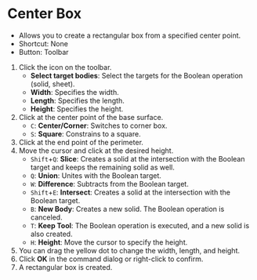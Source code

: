 # Center Box

- Allows you to create a rectangular box from a specified center point.
- Shortcut: None
- Button: Toolbar

1. Click the icon on the toolbar.
   - **Select target bodies**: Select the targets for the Boolean operation (solid, sheet).
   - **Width**: Specifies the width.
   - **Length**: Specifies the length.
   - **Height**: Specifies the height.
2. Click at the center point of the base surface.
   - `C`: **Center/Corner**: Switches to corner box.
   - `S`: **Square**: Constrains to a square.
3. Click at the end point of the perimeter.
4. Move the cursor and click at the desired height.
   - `Shift`+`Q`: **Slice**: Creates a solid at the intersection with the Boolean target and keeps the remaining solid as well.
   - `Q`: **Union**: Unites with the Boolean target.
   - `W`: **Difference**: Subtracts from the Boolean target.
   - `Shift`+`E`: **Intersect**: Creates a solid at the intersection with the Boolean target.
   - `B`: **New Body**: Creates a new solid. The Boolean operation is canceled.
   - `T`: **Keep Tool**: The Boolean operation is executed, and a new solid is also created.
   - `H`: **Height**: Move the cursor to specify the height.
5. You can drag the yellow dot to change the width, length, and height.
6. Click **OK** in the command dialog or right-click to confirm.
7. A rectangular box is created.
